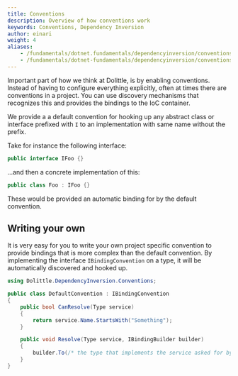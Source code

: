 ```yaml
---
title: Conventions
description: Overview of how conventions work
keywords: Conventions, Dependency Inversion
author: einari
weight: 4
aliases: 
    - /fundamentals/dotnet.fundamentals/dependencyinversion/conventions
    - /fundamentals/dotnet-fundamentals/dependencyinversion/conventions
---
```

Important part of how we think at Dolittle, is by enabling conventions.
Instead of having to configure everything explicitly, often at times there
are conventions in a project. You can use discovery mechanisms that
recognizes this and provides the bindings to the IoC container.

We provide a a default convention for hooking up any abstract class or interface
prefixed with `I` to an implementation with same name without the prefix.

Take for instance the following interface:

```csharp
public interface IFoo {}
```

...and then a concrete implementation of this:

```csharp
public class Foo : IFoo {}
```

These would be provided an automatic binding for by the default convention.

## Writing your own

It is very easy for you to write your own project specific convention to provide
bindings that is more complex than the default convention.
By implementing the interface `IBindingConvention` on a type, it will be
automatically discovered and hooked up.

```csharp
using Dolittle.DependencyInversion.Conventions;

public class DefaultConvention : IBindingConvention
{
    public bool CanResolve(Type service)
    {
        return service.Name.StartsWith("Something");
    }

    public void Resolve(Type service, IBindingBuilder builder)
    {
        builder.To(/* the type that implements the service asked for by CanResolve() */ )
    }
}
```
